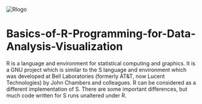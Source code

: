 ![Rlogo](https://user-images.githubusercontent.com/118355065/213120949-f87a8c9a-bb5e-4722-9805-9fce479f2864.png)

# Basics-of-R-Programming-for-Data-Analysis-Visualization

R is a language and environment for statistical computing and graphics. It is a GNU project which is similar to the S language and environment which was developed at Bell Laboratories (formerly AT&T, now Lucent Technologies) by John Chambers and colleagues. R can be considered as a different implementation of S. There are some important differences, but much code written for S runs unaltered under R.
